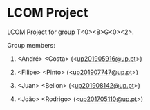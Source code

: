 # LCOM Project

LCOM Project for group T&lt;0&gt;&lt;8&gt;G&lt;0&gt;&lt;2&gt;.

Group members:

1. &lt;André&gt; &lt;Costa&gt; (&lt;up201905916@up.pt&gt;)

2. &lt;Filipe&gt; &lt;Pinto&gt; (&lt;up201907747@up.pt&gt;)

3. &lt;Juan&gt; &lt;Bellon&gt; (&lt;up201908142@up.pt&gt;)

4. &lt;João&gt; &lt;Rodrigo&gt; (&lt;up201705110@up.pt&gt;)

